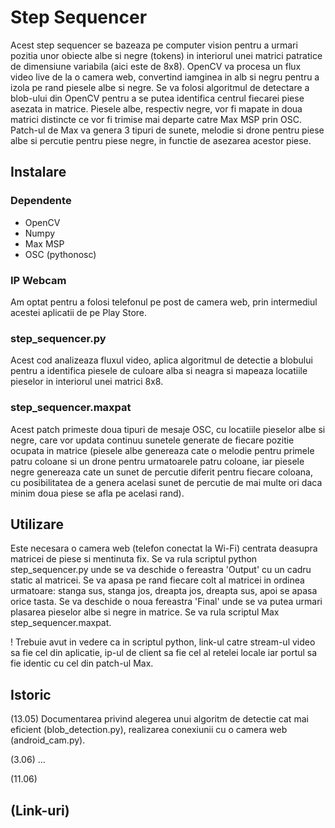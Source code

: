 # Step Sequencer
Acest step sequencer se bazeaza pe computer vision pentru a urmari pozitia unor obiecte albe si negre (tokens) in interiorul unei matrici patratice de dimensiune variabila (aici este de 8x8). OpenCV va procesa un flux video live de la o camera web, convertind iamginea in alb si negru pentru a izola pe rand piesele albe si negre. Se va folosi algoritmul de detectare a blob-ului din OpenCV pentru a se putea identifica centrul fiecarei piese asezata in matrice. Piesele albe, respectiv negre, vor fi mapate in doua matrici distincte ce vor fi trimise mai departe catre Max MSP prin OSC. Patch-ul de Max va genera 3 tipuri de sunete, melodie si drone pentru piese albe si percutie pentru piese negre, in functie de asezarea acestor piese.

## Instalare

### Dependente
- OpenCV
- Numpy
- Max MSP
- OSC (pythonosc)

### IP Webcam
Am optat pentru a folosi telefonul pe post de camera web, prin intermediul acestei aplicatii de pe Play Store.

### step_sequencer.py
Acest cod analizeaza fluxul video, aplica algoritmul de detectie a blobului pentru a identifica piesele de culoare alba si neagra si mapeaza locatiile pieselor in interiorul unei matrici 8x8.

### step_sequencer.maxpat
Acest patch primeste doua tipuri de mesaje OSC, cu locatiile pieselor albe si negre, care vor updata continuu sunetele generate de fiecare pozitie ocupata in matrice (piesele albe genereaza cate o melodie pentru primele patru coloane si un drone pentru urmatoarele patru coloane, iar piesele negre genereaza cate un sunet de percutie diferit pentru fiecare coloana, cu posibilitatea de a genera acelasi sunet de percutie de mai multe ori daca minim doua piese se afla pe acelasi rand).


## Utilizare
Este necesara o camera web (telefon conectat la Wi-Fi) centrata deasupra matricei de piese si mentinuta fix. Se va rula scriptul python step_sequencer.py unde se va deschide o fereastra 'Output' cu un cadru static al matricei. Se va apasa pe rand fiecare colt al matricei in ordinea urmatoare: stanga sus, stanga jos, dreapta jos, dreapta sus, apoi se apasa orice tasta. Se va deschide o noua fereastra 'Final' unde se va putea urmari plasarea pieselor albe si negre in matrice. Se va rula scriptul Max step_sequencer.maxpat.

! Trebuie avut in vedere ca in scriptul python, link-ul catre stream-ul video sa fie cel din aplicatie, ip-ul de client sa fie cel al retelei locale iar portul sa fie identic cu cel din patch-ul Max.

## Istoric

(13.05) Documentarea privind alegerea unui algoritm de detectie cat mai eficient (blob_detection.py), realizarea conexiunii cu o camera web (android_cam.py).

(3.06) ...

(11.06) 

## (Link-uri)
